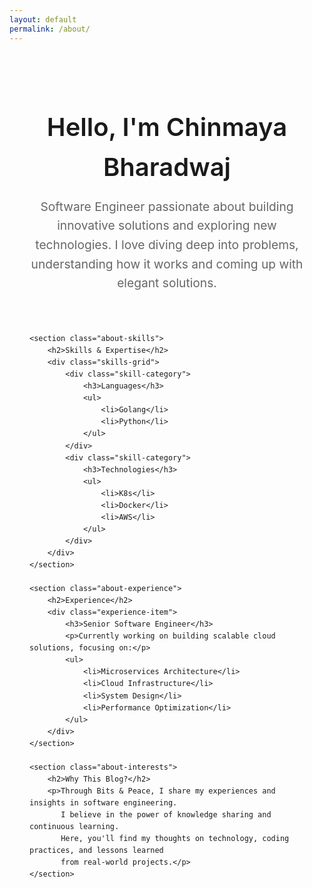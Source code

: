 ```yaml
---
layout: default
permalink: /about/
---
```


<div class="about-container">
    <section class="about-intro">
        <h1>Hello, I'm Chinmaya Bharadwaj</h1>
        <p class="intro-text">
            Software Engineer passionate about building innovative solutions and exploring new technologies. 
            I love diving deep into problems, understanding how it works and coming up with elegant solutions.
        </p>
    </section>

    <section class="about-skills">
        <h2>Skills & Expertise</h2>
        <div class="skills-grid">
            <div class="skill-category">
                <h3>Languages</h3>
                <ul>
                    <li>Golang</li>
                    <li>Python</li>
                </ul>
            </div>
            <div class="skill-category">
                <h3>Technologies</h3>
                <ul>
                    <li>K8s</li>
                    <li>Docker</li>
                    <li>AWS</li>
                </ul>
            </div>
        </div>
    </section>

    <section class="about-experience">
        <h2>Experience</h2>
        <div class="experience-item">
            <h3>Senior Software Engineer</h3>
            <p>Currently working on building scalable cloud solutions, focusing on:</p>
            <ul>
                <li>Microservices Architecture</li>
                <li>Cloud Infrastructure</li>
                <li>System Design</li>
                <li>Performance Optimization</li>
            </ul>
        </div>
    </section>

    <section class="about-interests">
        <h2>Why This Blog?</h2>
        <p>Through Bits & Peace, I share my experiences and insights in software engineering. 
           I believe in the power of knowledge sharing and continuous learning. 
           Here, you'll find my thoughts on technology, coding practices, and lessons learned 
           from real-world projects.</p>
    </section>
</div>

<style>
.about-container {
    max-width: 800px;
    margin: 0 auto;
    padding: 2rem;
    line-height: 1.6;
}

.about-intro {
    text-align: center;
    margin-bottom: 4rem;
}

.about-intro h1 {
    font-size: 2.5rem;
    margin-bottom: 1rem;
    font-weight: 600;
}

.intro-text {
    font-size: 1.2rem;
    color: #666;
    max-width: 600px;
    margin: 0 auto;
}

section {
    margin-bottom: 4rem;
}

h2 {
    font-size: 1.8rem;
    margin-bottom: 2rem;
    font-weight: 500;
    color: #333;
}

h3 {
    font-size: 1.3rem;
    margin-bottom: 1rem;
    color: #444;
}

.skills-grid {
    display: grid;
    grid-template-columns: repeat(auto-fit, minmax(250px, 1fr));
    gap: 2rem;
}

.skill-category ul {
    list-style: none;
    padding: 0;
    margin: 0;
}

.skill-category li {
    margin: 0.5rem 0;
    color: #555;
}

.experience-item {
    margin-bottom: 2rem;
    padding: 1.5rem;
    border: 1px solid #eee;
    border-radius: 8px;
    transition: transform 0.3s ease;
}

.experience-item:hover {
    transform: translateY(-5px);
}

@media (max-width: 600px) {
    .about-intro h1 {
        font-size: 2rem;
    }
    
    .intro-text {
        font-size: 1.1rem;
    }
    
    .skills-grid {
        grid-template-columns: 1fr;
    }
}
</style>

